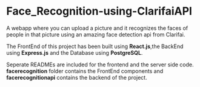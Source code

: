 # Face_Recognition-using-ClarifaiAPI
A webapp where you can upload a picture and it recognizes the faces of people in that picture using an amazing face detection api from Clarifai.

The FrontEnd of this project has been built using **React.js**,the BackEnd using **Express.js** and the Database using **PostgreSQL**.

Seperate READMEs are included for the frontend and the server side code. **facerecognition** folder contains the FrontEnd components and **facerecognitionapi** contains the backend of the project.
